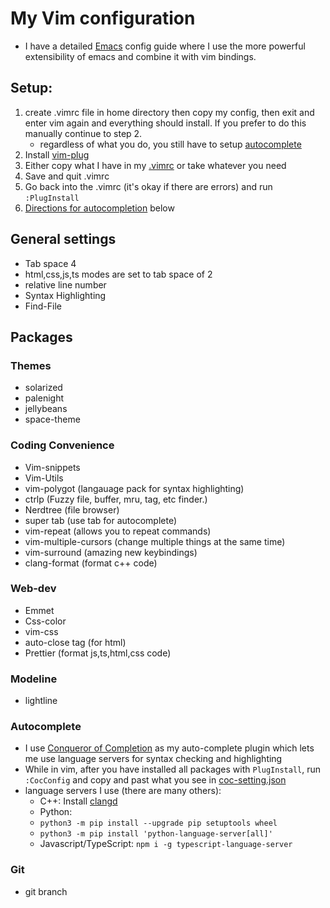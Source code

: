 # My Vim configuration 
- I have a detailed [Emacs](<https://github.com/marinov98/dotfiles/blob/master/emacs/MarinMacs.org>) config guide where I use the more powerful extensibility of emacs and combine it with vim bindings. 

## Setup:
1. create .vimrc file in home directory then copy my config, then exit and enter vim again and everything should install. If you prefer to do this manually continue to step 2. 
    - regardless of what you do, you still have to setup [autocomplete](#Autocomplete)
2. Install [vim-plug](https://github.com/junegunn/vim-plug)
3. Either copy what I have in my [.vimrc](<https://github.com/marinov98/dotfiles/blob/master/vim/.vimrc>) or take whatever you need 
3. Save and quit .vimrc
4. Go back into the .vimrc (it's okay if there are errors) and  run `:PlugInstall`
6. [Directions for autocompletion](#Autocomplete) below 

## General settings
- Tab space 4
- html,css,js,ts modes are set to tab space of 2
- relative line number
- Syntax Highlighting
- Find-File

## Packages

### Themes
- solarized
- palenight
- jellybeans
- space-theme


### Coding Convenience
- Vim-snippets
- Vim-Utils
- vim-polygot (langauage pack for syntax highlighting)
- ctrlp (Fuzzy file, buffer, mru, tag, etc finder.)
- Nerdtree (file browser)
- super tab (use tab for autocomplete)
- vim-repeat (allows you to repeat commands)
- vim-multiple-cursors (change multiple things at the same time) 
- vim-surround (amazing new keybindings)
- clang-format (format c++ code)


### Web-dev
- Emmet 
- Css-color 
- vim-css
- auto-close tag (for html)
- Prettier (format js,ts,html,css code)

### Modeline
- lightline

### Autocomplete
- I use [Conqueror of Completion](<https://github.com/neoclide/coc.nvim>) as my auto-complete plugin which lets me use language servers for syntax checking and highlighting
- While in vim, after you have installed all packages with `PlugInstall`, run `:CocConfig` and copy and past what you see in [coc-setting.json](<https://github.com/marinov98/dotfiles/blob/master/vim/coc-settings.json>)
- language servers I use (there are many others):
    - C++: Install [clangd](<https://clang.llvm.org/extra/clangd/Installation.html>)
    - Python: 
     - `python3 -m pip install --upgrade pip setuptools wheel`
     - `python3 -m pip install 'python-language-server[all]'`
    - Javascript/TypeScript: `npm i -g typescript-language-server`
    
### Git
- git branch
